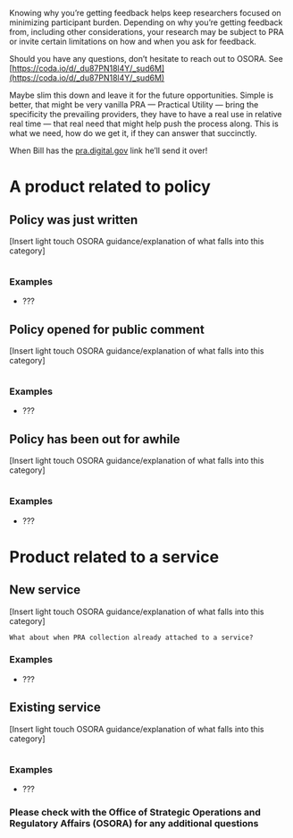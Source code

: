 Knowing why you’re getting feedback helps keep researchers focused on minimizing participant burden.  Depending on why you’re getting feedback from, including other considerations, your research may be subject to PRA or invite certain limitations on how and when you ask for feedback. 

Should you have any questions, don’t hesitate to reach out to OSORA. See [https://coda.io/d/_du87PN18l4Y/_sud6M](https://coda.io/d/_du87PN18l4Y/_sud6M)

Maybe slim this down and leave it for the future opportunities. Simple is better, that might be very vanilla PRA — Practical Utility — bring the specificity the prevailing providers, they have to have a real use in relative real time — that real need that might help push the process along. This is what we need, how do we get it, if they can answer that succinctly.  
  
When Bill has the [pra.digital.gov](pra.digital.gov) link he’ll send it over!

# A product related to policy

## Policy was just written 

[Insert light touch OSORA guidance/explanation of what falls into this category]

```

```

### Examples

- ???

## Policy opened for public comment

[Insert light touch OSORA guidance/explanation of what falls into this category]

```

```

### Examples

- ???

## Policy has been out for awhile

[Insert light touch OSORA guidance/explanation of what falls into this category]

```

```

### Examples

- ???

# Product related to a service

## New service

[Insert light touch OSORA guidance/explanation of what falls into this category]

```
What about when PRA collection already attached to a service?
```

### Examples

- ???

## Existing service

[Insert light touch OSORA guidance/explanation of what falls into this category]

```

```

### Examples

- ???





### Please check with the Office of Strategic Operations and Regulatory Affairs (OSORA) for any additional questions

  


